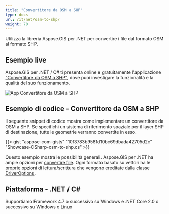 ```yaml
---
title: "Convertitore da OSM a SHP"
type: docs
url: /it/net/osm-to-shp/
weight: 70
---
```


Utilizza la libreria Aspose.GIS per .NET per convertire i file dal formato OSM al formato SHP.

## **Esempio live**

Aspose.GIS per .NET / C# ti presenta online e gratuitamente l'applicazione ["Convertitore da OSM a SHP"](https://products.aspose.app/gis/conversion/osm-to-shp), dove puoi investigare la funzionalità e la qualità del suo funzionamento.

![App Convertitore da OSM a SHP](conversion.png)

## **Esempio di codice - Convertitore da OSM a SHP**

Il seguente snippet di codice mostra come implementare un convertitore da OSM a SHP. Se specifichi un sistema di riferimento spaziale per il layer SHP di destinazione, tutte le geometrie verranno convertite in esso. 

{{< gist "aspose-com-gists" "10f3783b9581d10bc69dbada42705d2c" "Showcase-CSharp-osm-to-shp.cs" >}}

Questo esempio mostra le possibilità generali. Aspose.GIS per .NET ha ampie opzioni per [convertire file](https://docs.aspose.com/gis/net/vector-layers/). Ogni formato basato su vettori ha le proprie opzioni di lettura/scrittura che vengono ereditate dalla classe [DriverOptions](https://reference.aspose.com/gis/net/aspose.gis/driveroptions).

## **Piattaforma - .NET / C#**

Supportiamo Framework 4.7 o successivo su Windows e .NET Core 2.0 o successivo su Windows o Linux
